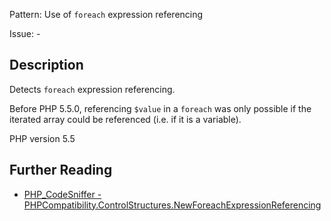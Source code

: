 Pattern: Use of `foreach` expression referencing

Issue: -

## Description

Detects `foreach` expression referencing.

Before PHP 5.5.0, referencing `$value` in a `foreach` was only possible
if the iterated array could be referenced (i.e. if it is a variable).

PHP version 5.5

## Further Reading

* [PHP_CodeSniffer - PHPCompatibility.ControlStructures.NewForeachExpressionReferencing](https://github.com/PHPCompatibility/PHPCompatibility/tree/develop/PHPCompatibility/Sniffs/ControlStructures/NewForeachExpressionReferencingSniff.php)